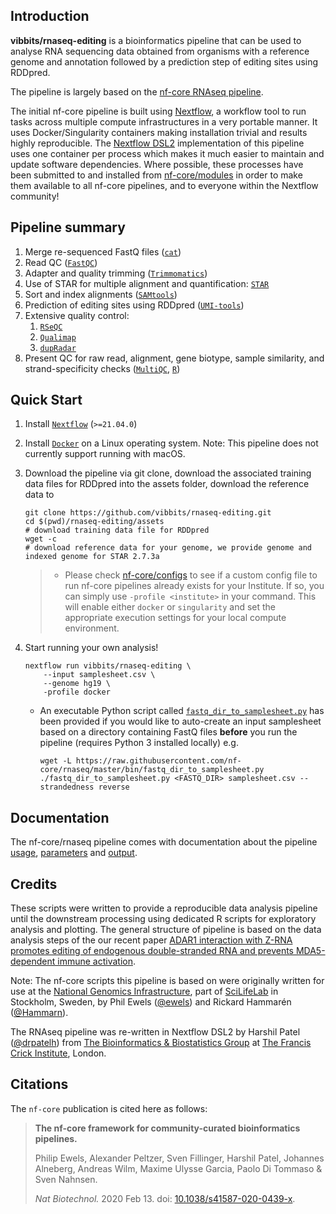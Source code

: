 ## Introduction

**vibbits/rnaseq-editing** is a bioinformatics pipeline that can be used to analyse RNA sequencing data obtained from organisms with a reference genome and annotation followed by a prediction step of editing sites using RDDpred.

The pipeline is largely based on the [nf-core RNAseq pipeline](https://nf-co.re/rnaseq/).

The initial nf-core pipeline is built using [Nextflow](https://www.nextflow.io), a workflow tool to run tasks across multiple compute infrastructures in a very portable manner. It uses Docker/Singularity containers making installation trivial and results highly reproducible. The [Nextflow DSL2](https://www.nextflow.io/docs/latest/dsl2.html) implementation of this pipeline uses one container per process which makes it much easier to maintain and update software dependencies. Where possible, these processes have been submitted to and installed from [nf-core/modules](https://github.com/nf-core/modules) in order to make them available to all nf-core pipelines, and to everyone within the Nextflow community!

## Pipeline summary

1. Merge re-sequenced FastQ files ([`cat`](http://www.linfo.org/cat.html))
2. Read QC ([`FastQC`](https://www.bioinformatics.babraham.ac.uk/projects/fastqc/))
3. Adapter and quality trimming ([`Trimmomatics`](https://www.bioinformatics.babraham.ac.uk/projects/trim_galore/))
4. Use of STAR for multiple alignment and quantification: [`STAR`](https://github.com/alexdobin/STAR)
5. Sort and index alignments ([`SAMtools`](https://sourceforge.net/projects/samtools/files/samtools/))
6. Prediction of editing sites using RDDpred ([`UMI-tools`](https://github.com/CGATOxford/UMI-tools))
7. Extensive quality control:
    1. [`RSeQC`](http://rseqc.sourceforge.net/)
    2. [`Qualimap`](http://qualimap.bioinfo.cipf.es/)
    3. [`dupRadar`](https://bioconductor.org/packages/release/bioc/html/dupRadar.html)
8. Present QC for raw read, alignment, gene biotype, sample similarity, and strand-specificity checks ([`MultiQC`](http://multiqc.info/), [`R`](https://www.r-project.org/))

## Quick Start

1. Install [`Nextflow`](https://www.nextflow.io/docs/latest/getstarted.html#installation) (`>=21.04.0`)

2. Install [`Docker`](https://docs.docker.com/engine/installation/) on a Linux operating system.
   Note: This pipeline does not currently support running with macOS.

3. Download the pipeline via git clone, download the associated training data files for RDDpred into the assets folder, download the reference data to 

    ```console
    git clone https://github.com/vibbits/rnaseq-editing.git
    cd $(pwd)/rnaseq-editing/assets
    # download training data file for RDDpred
    wget -c 
    # download reference data for your genome, we provide genome and indexed genome for STAR 2.7.3a
    
    ```

    > * Please check [nf-core/configs](https://github.com/nf-core/configs#documentation) to see if a custom config file to run nf-core pipelines already exists for your Institute. If so, you can simply use `-profile <institute>` in your command. This will enable either `docker` or `singularity` and set the appropriate execution settings for your local compute environment.

4. Start running your own analysis!

    ```console
    nextflow run vibbits/rnaseq-editing \
        --input samplesheet.csv \
        --genome hg19 \
        -profile docker
    ```

    * An executable Python script called [`fastq_dir_to_samplesheet.py`](https://github.com/nf-core/rnaseq/blob/master/bin/fastq_dir_to_samplesheet.py) has been provided if you would like to auto-create an input samplesheet based on a directory containing FastQ files **before** you run the pipeline (requires Python 3 installed locally) e.g.

        ```console
        wget -L https://raw.githubusercontent.com/nf-core/rnaseq/master/bin/fastq_dir_to_samplesheet.py
        ./fastq_dir_to_samplesheet.py <FASTQ_DIR> samplesheet.csv --strandedness reverse
        ```

## Documentation

The nf-core/rnaseq pipeline comes with documentation about the pipeline [usage](https://nf-co.re/rnaseq/usage), [parameters](https://nf-co.re/rnaseq/parameters) and [output](https://nf-co.re/rnaseq/output).

## Credits
These scripts were written to provide a reproducible data analysis pipeline until the downstream processing using dedicated R scripts for exploratory analysis and plotting. The general structure of pipeline is based on the data analysis steps of the our recent paper [ADAR1 interaction with Z-RNA promotes editing of endogenous double-stranded RNA and prevents MDA5-dependent immune activation](https://pubmed.ncbi.nlm.nih.gov/34380029/).

Note: The nf-core scripts this pipeline is based on were originally written for use at the [National Genomics Infrastructure](https://ngisweden.scilifelab.se), part of [SciLifeLab](http://www.scilifelab.se/) in Stockholm, Sweden, by Phil Ewels ([@ewels](https://github.com/ewels)) and Rickard Hammarén ([@Hammarn](https://github.com/Hammarn)).

The RNAseq pipeline was re-written in Nextflow DSL2 by Harshil Patel ([@drpatelh](https://github.com/drpatelh)) from [The Bioinformatics & Biostatistics Group](https://www.crick.ac.uk/research/science-technology-platforms/bioinformatics-and-biostatistics/) at [The Francis Crick Institute](https://www.crick.ac.uk/), London.

## Citations

The `nf-core` publication is cited here as follows:

> **The nf-core framework for community-curated bioinformatics pipelines.**
>
> Philip Ewels, Alexander Peltzer, Sven Fillinger, Harshil Patel, Johannes Alneberg, Andreas Wilm, Maxime Ulysse Garcia, Paolo Di Tommaso & Sven Nahnsen.
>
> _Nat Biotechnol._ 2020 Feb 13. doi: [10.1038/s41587-020-0439-x](https://dx.doi.org/10.1038/s41587-020-0439-x).
